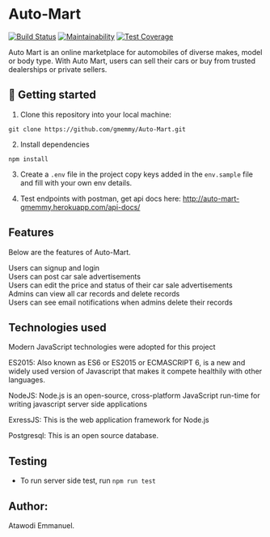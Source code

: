# Auto-Mart
[![Build Status](https://travis-ci.com/gmemmy/Auto-Mart.svg?branch=develop)](https://travis-ci.com/gmemmy/Auto-Mart)
[![Maintainability](https://api.codeclimate.com/v1/badges/4372719a036c56ec4149/maintainability)](https://codeclimate.com/github/gmemmy/Auto-Mart/maintainability)
[![Test Coverage](https://api.codeclimate.com/v1/badges/4372719a036c56ec4149/test_coverage)](https://codeclimate.com/github/gmemmy/Auto-Mart/test_coverage)

Auto Mart is an online marketplace for automobiles of diverse makes, model or body type. With Auto Mart, users can sell their cars or buy from trusted dealerships or private sellers.

## 📖 Getting started

1. Clone this repository into your local machine:
```
git clone https://github.com/gmemmy/Auto-Mart.git
```
2. Install dependencies
```
npm install
```
3. Create a `.env` file in the project copy keys added in the `env.sample` file and fill with your own env details.

 4. Test endpoints with postman, get api docs here: http://auto-mart-gmemmy.herokuapp.com/api-docs/

## Features
Below are the features of Auto-Mart.

Users can signup and login<br/>
Users can post car sale advertisements<br/>
Users can edit the price and status of their car sale advertisements<br/>
Admins can view all car records and delete records<br/>
Users can see email notifications when admins delete their records<br/>

## Technologies used

Modern JavaScript technologies were adopted for this project

ES2015: Also known as ES6 or ES2015 or ECMASCRIPT 6, is a new and widely used version of Javascript
that makes it compete healthily with other languages.

NodeJS: Node.js is an open-source, cross-platform JavaScript run-time for writing javascript server side applications

ExressJS: This is the web application framework for Node.js

Postgresql: This is an open source database.


## Testing
- To run server side test, run `npm run test`

## Author:
Atawodi Emmanuel.
